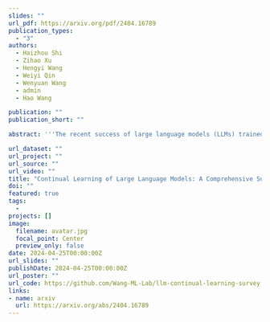 ```yaml
---
slides: ""
url_pdf: https://arxiv.org/pdf/2404.16789
publication_types:
  - "3"
authors:
  - Haizhou Shi
  - Zihao Xu
  - Hengyi Wang
  - Weiyi Qin
  - Wenyuan Wang
  - admin
  - Hao Wang

publication: ""
publication_short: ""

abstract: '''The recent success of large language models (LLMs) trained on static, pre-collected, general datasets has sparked numerous research directions and applications. One such direction addresses the non-trivial challenge of integrating pre-trained LLMs into dynamic data distributions, task structures, and user preferences. Pre-trained LLMs, when tailored for specific needs, often experience significant performance degradation in previous knowledge domains -- a phenomenon known as "catastrophic forgetting". While extensively studied in the continual learning (CL) community, it presents new manifestations in the realm of LLMs. In this survey, we provide a comprehensive overview of the current research progress on LLMs within the context of CL. This survey is structured into four main sections: we first describe an overview of continually learning LLMs, consisting of two directions of continuity: vertical continuity (or vertical continual learning), i.e., continual adaptation from general to specific capabilities, and horizontal continuity (or horizontal continual learning), i.e., continual adaptation across time and domains (Section 3). We then summarize three stages of learning LLMs in the context of modern CL: Continual Pre-Training (CPT), Domain-Adaptive Pre-training (DAP), and Continual Fine-Tuning (CFT) (Section 4). Then we provide an overview of evaluation protocols for continual learning with LLMs, along with the current available data sources (Section 5). Finally, we discuss intriguing questions pertaining to continual learning for LLMs (Section 6). '''

url_dataset: ""
url_project: ""
url_source: ""
url_video: ""
title: "Continual Learning of Large Language Models: A Comprehensive Survey"
doi: ""
featured: true
tags:
  - 
projects: []
image:
  filename: avatar.jpg
  focal_point: Center
  preview_only: false
date: 2024-04-25T00:00:00Z
url_slides: ""
publishDate: 2024-04-25T00:00:00Z
url_poster: ""
url_code: https://github.com/Wang-ML-Lab/llm-continual-learning-survey
links:
- name: arxiv
  url: https://arxiv.org/abs/2404.16789
---
```

